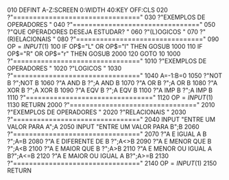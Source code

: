 010 DEFINT A-Z:SCREEN 0:WIDTH 40:KEY OFF:CLS
020 ?"================================"
030 ?"EXEMPLOS DE OPERADORES          " 
040 ?"================================" 
050 ?"QUE OPERADORES DESEJA ESTUDAR?  "
060 ?"(L)OGICOS                       "
070 ?"(R)ELACIONAIS                   "
080 ?"================================"
090 OP$=INPUT$(1)
100 IF OP$="L" OR OP$="l" THEN GOSUB 1000
110 IF OP$="R" OR OP$="r" THEN GOSUB 2000
120 GOTO 10
1000 ?"================================"
1010 ?"EXEMPLOS DE OPERADORES          " 
1020 ?"LOGICOS                         "
1030 ?"================================"
1040 A=-1:B=0
1050 ?"NOT B           ?";NOT B
1060 ?"A AND B         ?";A AND B
1070 ?"A OR B          ?";A OR B
1080 ?"A XOR B         ?";A XOR B
1090 ?"A EQV B         ?";A EQV B
1100 ?"A IMP B         ?";A IMP B
1110 ?"================================"
1120 OP$=INPUT$(1) 
1130 RETURN
2000 ?"================================"
2010 ?"EXEMPLOS DE OPERADORES          " 
2020 ?"RELACIONAIS                     "
2030 ?"================================" 
2040 INPUT "ENTRE UM VALOR PARA A";A
2050 INPUT "ENTRE UM VALOR PARA B";B
2060 ?"================================"
2070 ?"A E IGUAL A B         ?";A=B 
2080 ?"A E DIFERENTE DE B    ?";A<>B
2090 ?"A E MENOR QUE B       ?";A<B 
2100 ?"A E MAIOR QUE B       ?";A>B 
2110 ?"A E MENOR OU IGUAL A B?";A<=B
2120 ?"A E MAIOR OU IGUAL A B?";A>=B
2130 ?"================================"
2140 OP$=INPUT$(1)
2150 RETURN
